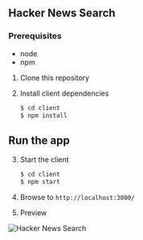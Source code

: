 ## Hacker News Search
### Prerequisites

* node
* npm

1. Clone this repository

2. Install client dependencies
    ```bash
    $ cd client
    $ npm install
    ```

## Run the app

3. Start the client
    ```bash
    $ cd client
    $ npm start
    ```
4. Browse to `http://localhost:3000/`

5. Preview

![Hacker News Search](http://i.imgur.com/9TRyPdzg.png)

